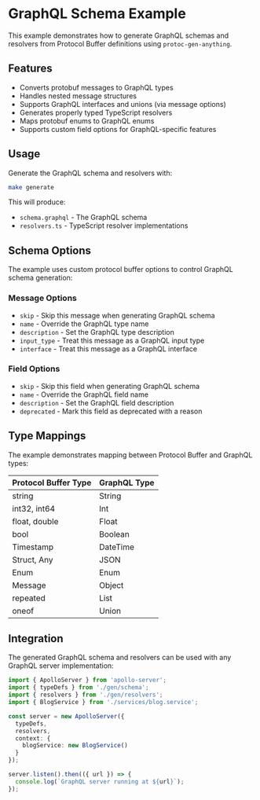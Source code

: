 # GraphQL Schema Example

This example demonstrates how to generate GraphQL schemas and resolvers from Protocol Buffer definitions using `protoc-gen-anything`.

## Features

- Converts protobuf messages to GraphQL types
- Handles nested message structures
- Supports GraphQL interfaces and unions (via message options)
- Generates properly typed TypeScript resolvers
- Maps protobuf enums to GraphQL enums
- Supports custom field options for GraphQL-specific features

## Usage

Generate the GraphQL schema and resolvers with:

```bash
make generate
```

This will produce:
- `schema.graphql` - The GraphQL schema
- `resolvers.ts` - TypeScript resolver implementations

## Schema Options

The example uses custom protocol buffer options to control GraphQL schema generation:

### Message Options
- `skip` - Skip this message when generating GraphQL schema
- `name` - Override the GraphQL type name
- `description` - Set the GraphQL type description 
- `input_type` - Treat this message as a GraphQL input type
- `interface` - Treat this message as a GraphQL interface

### Field Options
- `skip` - Skip this field when generating GraphQL schema
- `name` - Override the GraphQL field name
- `description` - Set the GraphQL field description
- `deprecated` - Mark this field as deprecated with a reason

## Type Mappings

The example demonstrates mapping between Protocol Buffer and GraphQL types:

| Protocol Buffer Type | GraphQL Type |
| -------------------- | ------------ |
| string               | String       |
| int32, int64         | Int          |
| float, double        | Float        |
| bool                 | Boolean      |
| Timestamp            | DateTime     |
| Struct, Any          | JSON         |
| Enum                 | Enum         |
| Message              | Object       |
| repeated             | List         |
| oneof                | Union        |

## Integration

The generated GraphQL schema and resolvers can be used with any GraphQL server implementation:

```typescript
import { ApolloServer } from 'apollo-server';
import { typeDefs } from './gen/schema';
import { resolvers } from './gen/resolvers';
import { BlogService } from './services/blog.service';

const server = new ApolloServer({
  typeDefs,
  resolvers,
  context: {
    blogService: new BlogService()
  }
});

server.listen().then(({ url }) => {
  console.log(`GraphQL server running at ${url}`);
});
```